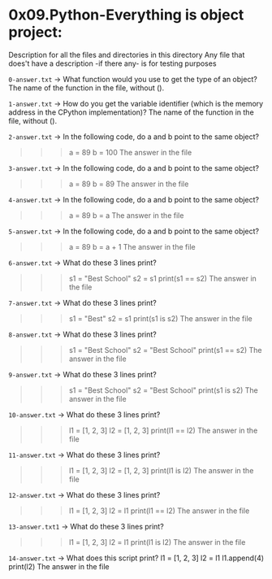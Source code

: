 # 0x09.Python-Everything is object project:


Description for all the files and directories in this directory
Any file that does't have a description -if there any- is for testing purposes


`0-answer.txt` -> What function would you use to get the type of an object?
The name of the function in the file, without ().


`1-answer.txt` -> How do you get the variable identifier (which is the memory address in the CPython implementation)?
The name of the function in the file, without ().


`2-answer.txt` -> In the following code, do a and b point to the same object?
>>> a = 89
>>> b = 100
The answer in the file


`3-answer.txt` -> In the following code, do a and b point to the same object?
>>> a = 89
>>> b = 89
The answer in the file


`4-answer.txt` -> In the following code, do a and b point to the same object?
>>> a = 89
>>> b = a
The answer in the file


`5-answer.txt` -> In the following code, do a and b point to the same object?
>>> a = 89
>>> b = a + 1
The answer in the file


`6-answer.txt` -> What do these 3 lines print?
>>> s1 = "Best School"
>>> s2 = s1
>>> print(s1 == s2)
The answer in the file

`7-answer.txt` -> What do these 3 lines print?
>>> s1 = "Best"
>>> s2 = s1
>>> print(s1 is s2)
The answer in the file

`8-answer.txt` -> What do these 3 lines print?
>>> s1 = "Best School"
>>> s2 = "Best School"
>>> print(s1 == s2)
The answer in the file


`9-answer.txt` -> What do these 3 lines print?
>>> s1 = "Best School"
>>> s2 = "Best School"
>>> print(s1 is s2)
The answer in the file


`10-answer.txt` -> What do these 3 lines print?
>>> l1 = [1, 2, 3]
>>> l2 = [1, 2, 3] 
>>> print(l1 == l2)
The answer in the file


`11-answer.txt` -> What do these 3 lines print?
>>> l1 = [1, 2, 3]
>>> l2 = [1, 2, 3]
>>> print(l1 is l2)
The answer in the file


`12-answer.txt` -> What do these 3 lines print?
>>> l1 = [1, 2, 3]
>>> l2 = l1
>>> print(l1 == l2)
The answer in the file


`13-answer.txt1` -> What do these 3 lines print?
>>> l1 = [1, 2, 3]
>>> l2 = l1
>>> print(l1 is l2)
The answer in the file


`14-answer.txt` -> What does this script print?
l1 = [1, 2, 3]
l2 = l1
l1.append(4)
print(l2)
The answer in the file



